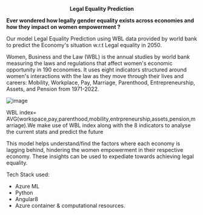 <p align="center">
  <strong>Legal Equality Prediction</strong>
</p>

**Ever wondered how legally gender equality exists across economies and how they impact on women empowerment ?**

Our model Legal Equality Prediction using WBL data provided by world bank to predict the Economy&#39;s situation w.r.t Legal equality in 2050.

Women, Business and the Law (WBL) is the annual studies by world bank measuring the laws and regulations that affect women&#39;s economic opportunity in 190 economies. It uses eight indicators structured around women&#39;s interactions with the law as they move through their lives and careers: Mobility, Workplace, Pay, Marriage, Parenthood, Entrepreneurship, Assets, and Pension from 1971-2022.

![image](https://infygithub.ad.infosys.com/storage/user/34193/files/5a73a071-4811-4c6d-83d1-7a01303a0289)


WBL index= AVG(workspace,pay,parenthood,mobility,entrpreneurship,assets,pension,marriage).We make use of WBL index along with the 8 indicators to analyse the current stats and predict the future

This model helps understand/find the factors where each economy is lagging behind, hindering the women empowerment in their respective economy. These insights can be used to expediate towards achieving legal equality.

Tech Stack used:

- Azure ML
- Python
- Angular8
- Azure container &amp; computational resources.
